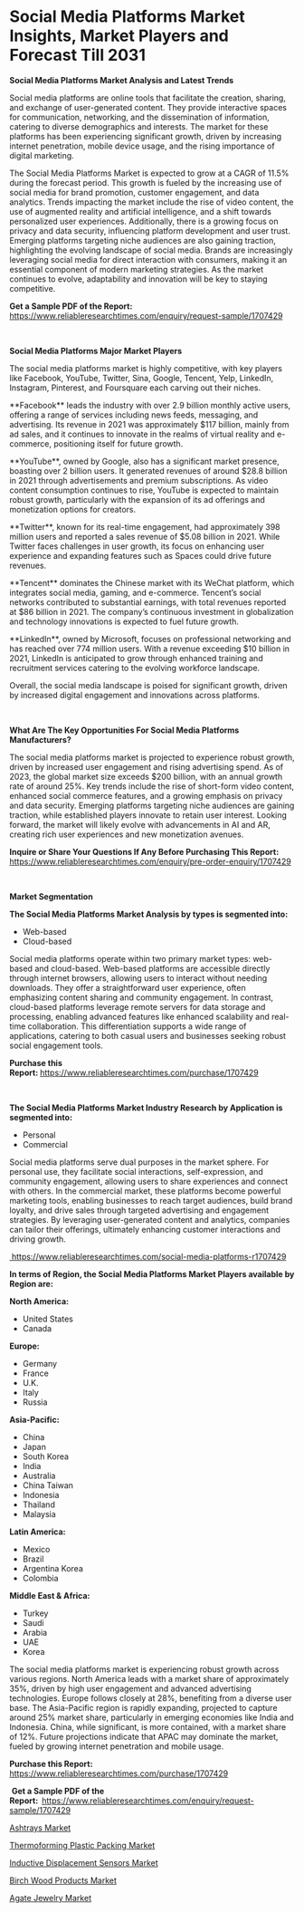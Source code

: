 <p><h1>Social Media Platforms Market Insights, Market Players and Forecast Till 2031</h1></p><p><strong>Social Media Platforms Market Analysis and Latest Trends</strong></p>
<p><p>Social media platforms are online tools that facilitate the creation, sharing, and exchange of user-generated content. They provide interactive spaces for communication, networking, and the dissemination of information, catering to diverse demographics and interests. The market for these platforms has been experiencing significant growth, driven by increasing internet penetration, mobile device usage, and the rising importance of digital marketing.</p><p>The Social Media Platforms Market is expected to grow at a CAGR of 11.5% during the forecast period. This growth is fueled by the increasing use of social media for brand promotion, customer engagement, and data analytics. Trends impacting the market include the rise of video content, the use of augmented reality and artificial intelligence, and a shift towards personalized user experiences. Additionally, there is a growing focus on privacy and data security, influencing platform development and user trust. Emerging platforms targeting niche audiences are also gaining traction, highlighting the evolving landscape of social media. Brands are increasingly leveraging social media for direct interaction with consumers, making it an essential component of modern marketing strategies. As the market continues to evolve, adaptability and innovation will be key to staying competitive.</p></p>
<p><strong>Get a Sample PDF of the Report:&nbsp;</strong> <a href="https://www.reliableresearchtimes.com/enquiry/request-sample/1707429?utm_campaign=1287&utm_medium=2&utm_source=Github&utm_content=ia&utm_term=07102024&utm_id=social-media-platforms">https://www.reliableresearchtimes.com/enquiry/request-sample/1707429</a></p>
<p>&nbsp;</p>
<p><strong>Social Media Platforms Major Market Players</strong></p>
<p><p>The social media platforms market is highly competitive, with key players like Facebook, YouTube, Twitter, Sina, Google, Tencent, Yelp, LinkedIn, Instagram, Pinterest, and Foursquare each carving out their niches. </p><p>**Facebook** leads the industry with over 2.9 billion monthly active users, offering a range of services including news feeds, messaging, and advertising. Its revenue in 2021 was approximately $117 billion, mainly from ad sales, and it continues to innovate in the realms of virtual reality and e-commerce, positioning itself for future growth.</p><p>**YouTube**, owned by Google, also has a significant market presence, boasting over 2 billion users. It generated revenues of around $28.8 billion in 2021 through advertisements and premium subscriptions. As video content consumption continues to rise, YouTube is expected to maintain robust growth, particularly with the expansion of its ad offerings and monetization options for creators.</p><p>**Twitter**, known for its real-time engagement, had approximately 398 million users and reported a sales revenue of $5.08 billion in 2021. While Twitter faces challenges in user growth, its focus on enhancing user experience and expanding features such as Spaces could drive future revenues.</p><p>**Tencent** dominates the Chinese market with its WeChat platform, which integrates social media, gaming, and e-commerce. Tencent’s social networks contributed to substantial earnings, with total revenues reported at $86 billion in 2021. The company’s continuous investment in globalization and technology innovations is expected to fuel future growth.</p><p>**LinkedIn**, owned by Microsoft, focuses on professional networking and has reached over 774 million users. With a revenue exceeding $10 billion in 2021, LinkedIn is anticipated to grow through enhanced training and recruitment services catering to the evolving workforce landscape.</p><p>Overall, the social media landscape is poised for significant growth, driven by increased digital engagement and innovations across platforms.</p></p>
<p>&nbsp;</p>
<p><strong>What Are The Key Opportunities For Social Media Platforms Manufacturers?</strong></p>
<p><p>The social media platforms market is projected to experience robust growth, driven by increased user engagement and rising advertising spend. As of 2023, the global market size exceeds $200 billion, with an annual growth rate of around 25%. Key trends include the rise of short-form video content, enhanced social commerce features, and a growing emphasis on privacy and data security. Emerging platforms targeting niche audiences are gaining traction, while established players innovate to retain user interest. Looking forward, the market will likely evolve with advancements in AI and AR, creating rich user experiences and new monetization avenues.</p></p>
<p><strong>Inquire or Share Your Questions If Any Before Purchasing This Report:</strong> <a href="https://www.reliableresearchtimes.com/enquiry/pre-order-enquiry/1707429?utm_campaign=1287&utm_medium=2&utm_source=Github&utm_content=ia&utm_term=07102024&utm_id=social-media-platforms">https://www.reliableresearchtimes.com/enquiry/pre-order-enquiry/1707429</a></p>
<p>&nbsp;</p>
<p><strong>Market Segmentation</strong></p>
<p><strong>The Social Media Platforms Market Analysis by types is segmented into:</strong></p>
<p><ul><li>Web-based</li><li>Cloud-based</li></ul></p>
<p><p>Social media platforms operate within two primary market types: web-based and cloud-based. Web-based platforms are accessible directly through internet browsers, allowing users to interact without needing downloads. They offer a straightforward user experience, often emphasizing content sharing and community engagement. In contrast, cloud-based platforms leverage remote servers for data storage and processing, enabling advanced features like enhanced scalability and real-time collaboration. This differentiation supports a wide range of applications, catering to both casual users and businesses seeking robust social engagement tools.</p></p>
<p><strong>Purchase this Report:&nbsp;</strong><a href="https://www.reliableresearchtimes.com/purchase/1707429?utm_campaign=1287&utm_medium=2&utm_source=Github&utm_content=ia&utm_term=07102024&utm_id=social-media-platforms">https://www.reliableresearchtimes.com/purchase/1707429</a></p>
<p>&nbsp;</p>
<p><strong>The Social Media Platforms Market Industry Research by Application is segmented into:</strong></p>
<p><ul><li>Personal</li><li>Commercial</li></ul></p>
<p><p>Social media platforms serve dual purposes in the market sphere. For personal use, they facilitate social interactions, self-expression, and community engagement, allowing users to share experiences and connect with others. In the commercial market, these platforms become powerful marketing tools, enabling businesses to reach target audiences, build brand loyalty, and drive sales through targeted advertising and engagement strategies. By leveraging user-generated content and analytics, companies can tailor their offerings, ultimately enhancing customer interactions and driving growth.</p></p>
<p><a href="https://www.reliableresearchtimes.com/social-media-platforms-r1707429?utm_campaign=1287&utm_medium=2&utm_source=Github&utm_content=ia&utm_term=07102024&utm_id=social-media-platforms">&nbsp;https://www.reliableresearchtimes.com/social-media-platforms-r1707429</a></p>
<p><strong>In terms of Region, the Social Media Platforms Market Players available by Region are:</strong></p>
<p>
    <p> <strong> North America: </strong>
        <ul>
            <li>United States</li>
            <li>Canada</li>
        </ul>
        </p> 
    <p> <strong> Europe: </strong>
        <ul>
            <li>Germany</li>
            <li>France</li>
            <li>U.K.</li>
            <li>Italy</li>
            <li>Russia</li>
        </ul>
        </p> 
    <p> <strong> Asia-Pacific: </strong>
        <ul>
            <li>China</li>
            <li>Japan</li>
            <li>South Korea</li>
            <li>India</li>
            <li>Australia</li>
            <li>China Taiwan</li>
            <li>Indonesia</li>
            <li>Thailand</li>
            <li>Malaysia</li>
        </ul>
        </p> 
    <p> <strong> Latin America: </strong>
        <ul>
            <li>Mexico</li>
            <li>Brazil</li>
            <li>Argentina Korea</li>
            <li>Colombia</li>
        </ul>
        </p> 
    <p> <strong> Middle East & Africa: </strong>
        <ul>
            <li>Turkey</li>
            <li>Saudi</li>
            <li>Arabia</li>
            <li>UAE</li>
            <li>Korea</li>
        </ul>
    </p>
    </p>
<p><p>The social media platforms market is experiencing robust growth across various regions. North America leads with a market share of approximately 35%, driven by high user engagement and advanced advertising technologies. Europe follows closely at 28%, benefiting from a diverse user base. The Asia-Pacific region is rapidly expanding, projected to capture around 25% market share, particularly in emerging economies like India and Indonesia. China, while significant, is more contained, with a market share of 12%. Future projections indicate that APAC may dominate the market, fueled by growing internet penetration and mobile usage.</p></p>
<p><strong>Purchase this Report: </strong><a href="https://www.reliableresearchtimes.com/purchase/1707429?utm_campaign=1287&utm_medium=2&utm_source=Github&utm_content=ia&utm_term=07102024&utm_id=social-media-platforms">https://www.reliableresearchtimes.com/purchase/1707429</a></p>
<p>&nbsp;<strong>Get a Sample PDF of the Report:&nbsp;&nbsp;</strong><a href="https://www.reliableresearchtimes.com/enquiry/request-sample/1707429?utm_campaign=1287&utm_medium=2&utm_source=Github&utm_content=ia&utm_term=07102024&utm_id=social-media-platforms">https://www.reliableresearchtimes.com/enquiry/request-sample/1707429</a></p>
<p><strong></strong></p>
<p><p><a href="https://www.linkedin.com/pulse/ashtrays-market-global-share-ranking-overall-sales-demand-nm48e?utm_campaign=1287&utm_medium=2&utm_source=Github&utm_content=ia&utm_term=07102024&utm_id=social-media-platforms">Ashtrays Market</a></p><p><a href="https://github.com/nathandecarvalho/Market-Research-Report-List-5/blob/main/thermoforming-plastic-packing-market.md?utm_campaign=1287&utm_medium=2&utm_source=Github&utm_content=ia&utm_term=07102024&utm_id=social-media-platforms">Thermoforming Plastic Packing Market</a></p><p><a href="https://www.linkedin.com/pulse/exploring-inductive-displacement-sensors-market-dynamics-global-wzede?utm_campaign=1287&utm_medium=2&utm_source=Github&utm_content=ia&utm_term=07102024&utm_id=social-media-platforms">Inductive Displacement Sensors Market</a></p><p><a href="https://www.linkedin.com/pulse/consumer-behavior-shifts-birch-wood-products-market-demand-xccpe?utm_campaign=1287&utm_medium=2&utm_source=Github&utm_content=ia&utm_term=07102024&utm_id=social-media-platforms">Birch Wood Products Market</a></p><p><a href="https://www.linkedin.com/pulse/in-depth-agate-jewelry-market-review-size-share-74cagr-hsioe?utm_campaign=1287&utm_medium=2&utm_source=Github&utm_content=ia&utm_term=07102024&utm_id=social-media-platforms">Agate Jewelry Market</a></p></p>
